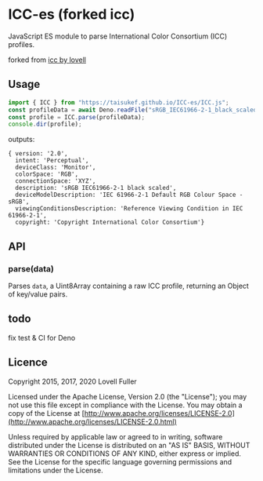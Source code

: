 # ICC-es (forked icc)

JavaScript ES module to parse International Color Consortium (ICC) profiles.

forked from [icc by lovell](https://github.com/lovell/icc)

## Usage

```javascript
import { ICC } from "https://taisukef.github.io/ICC-es/ICC.js";
const profileData = await Deno.readFile("sRGB_IEC61966-2-1_black_scaled.icc");
const profile = ICC.parse(profileData);
console.dir(profile);
```
outputs:
```
{ version: '2.0',
  intent: 'Perceptual',
  deviceClass: 'Monitor',
  colorSpace: 'RGB',
  connectionSpace: 'XYZ',
  description: 'sRGB IEC61966-2-1 black scaled',
  deviceModelDescription: 'IEC 61966-2-1 Default RGB Colour Space - sRGB',
  viewingConditionsDescription: 'Reference Viewing Condition in IEC 61966-2-1',
  copyright: 'Copyright International Color Consortium'}
```

## API

### parse(data)

Parses `data`, a Uint8Array containing a raw ICC profile, returning an Object of key/value pairs.

## todo

fix test & CI for Deno

## Licence

Copyright 2015, 2017, 2020 Lovell Fuller

Licensed under the Apache License, Version 2.0 (the "License");
you may not use this file except in compliance with the License.
You may obtain a copy of the License at
[http://www.apache.org/licenses/LICENSE-2.0](http://www.apache.org/licenses/LICENSE-2.0.html)

Unless required by applicable law or agreed to in writing,
software distributed under the License is distributed on an "AS IS" BASIS,
WITHOUT WARRANTIES OR CONDITIONS OF ANY KIND, either express or implied.
See the License for the specific language governing permissions and limitations under the License.
